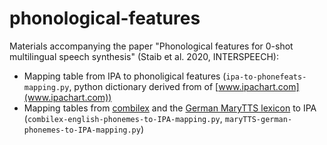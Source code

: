 # phonological-features

Materials accompanying the paper 
"Phonological features for 0-shot multilingual speech synthesis"
(Staib et al. 2020, INTERSPEECH):
* Mapping table from IPA to phonoligical features 
 (`ipa-to-phonefeats-mapping.py`, python dictionary derived from of [www.ipachart.com](www.ipachart.com))
* Mapping tables from [combilex](http://homepages.inf.ed.ac.uk/korin/sitenew/Research/Combilex/index.html) 
  and the [German MaryTTS lexicon](https://github.com/marytts/marytts-lexicon-de/blob/master/modules/de/lexicon/de.txt)
  to IPA (`combilex-english-phonemes-to-IPA-mapping.py`, `maryTTS-german-phonemes-to-IPA-mapping.py`)

